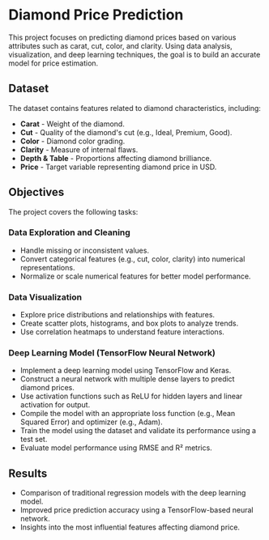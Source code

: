 # Diamond Price Prediction

This project focuses on predicting diamond prices based on various attributes such as carat, cut, color, and clarity. Using data analysis, visualization, and deep learning techniques, the goal is to build an accurate model for price estimation.

## Dataset
The dataset contains features related to diamond characteristics, including:
- **Carat** - Weight of the diamond.
- **Cut** - Quality of the diamond's cut (e.g., Ideal, Premium, Good).
- **Color** - Diamond color grading.
- **Clarity** - Measure of internal flaws.
- **Depth & Table** - Proportions affecting diamond brilliance.
- **Price** - Target variable representing diamond price in USD.

## Objectives
The project covers the following tasks:

### Data Exploration and Cleaning
- Handle missing or inconsistent values.
- Convert categorical features (e.g., cut, color, clarity) into numerical representations.
- Normalize or scale numerical features for better model performance.

### Data Visualization
- Explore price distributions and relationships with features.
- Create scatter plots, histograms, and box plots to analyze trends.
- Use correlation heatmaps to understand feature interactions.

### Deep Learning Model (TensorFlow Neural Network)
- Implement a deep learning model using TensorFlow and Keras.
- Construct a neural network with multiple dense layers to predict diamond prices.
- Use activation functions such as ReLU for hidden layers and linear activation for output.
- Compile the model with an appropriate loss function (e.g., Mean Squared Error) and optimizer (e.g., Adam).
- Train the model using the dataset and validate its performance using a test set.
- Evaluate model performance using RMSE and R² metrics.

## Results
- Comparison of traditional regression models with the deep learning model.
- Improved price prediction accuracy using a TensorFlow-based neural network.
- Insights into the most influential features affecting diamond price.
